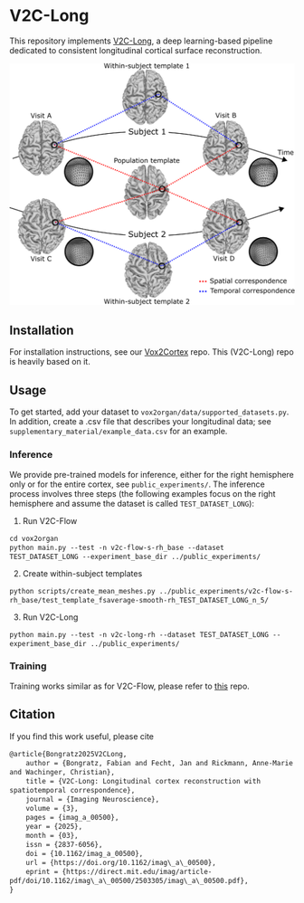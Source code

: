 # V2C-Long

This repository implements [V2C-Long](https://direct.mit.edu/imag/article/doi/10.1162/imag_a_00500/127971/V2C-Long-Longitudinal-Cortex-Reconstruction-with), a deep learning-based pipeline dedicated to consistent longitudinal cortical surface reconstruction.

<p float="left">
<img src="/media/v2c-long.png" width="600" /> 
</p>

## Installation
For installation instructions, see our [Vox2Cortex](https://github.com/ai-med/Vox2Cortex) repo. This (V2C-Long) repo is heavily based on it.

## Usage
To get started, add your dataset to `vox2organ/data/supported_datasets.py`. In addition, create a .csv file that describes your longitudinal data; see `supplementary_material/example_data.csv` for an example.
### Inference
We provide pre-trained models for inference, either for the right hemisphere only or for the entire cortex, see `public_experiments/`. The inference process involves three steps (the following examples focus on the right hemisphere and assume the dataset is called `TEST_DATASET_LONG`):
1. Run V2C-Flow
```
cd vox2organ
python main.py --test -n v2c-flow-s-rh_base --dataset TEST_DATASET_LONG --experiment_base_dir ../public_experiments/
```
2. Create within-subject templates
```
python scripts/create_mean_meshes.py ../public_experiments/v2c-flow-s-rh_base/test_template_fsaverage-smooth-rh_TEST_DATASET_LONG_n_5/
```
3. Run V2C-Long
```
python main.py --test -n v2c-long-rh --dataset TEST_DATASET_LONG --experiment_base_dir ../public_experiments/
```

### Training
Training works similar as for V2C-Flow, please refer to [this](https://github.com/ai-med/Vox2Cortex) repo.


## Citation
If you find this work useful, please cite
```
@article{Bongratz2025V2CLong,
    author = {Bongratz, Fabian and Fecht, Jan and Rickmann, Anne-Marie and Wachinger, Christian},
    title = {V2C-Long: Longitudinal cortex reconstruction with spatiotemporal correspondence},
    journal = {Imaging Neuroscience},
    volume = {3},
    pages = {imag_a_00500},
    year = {2025},
    month = {03},
    issn = {2837-6056},
    doi = {10.1162/imag_a_00500},
    url = {https://doi.org/10.1162/imag\_a\_00500},
    eprint = {https://direct.mit.edu/imag/article-pdf/doi/10.1162/imag\_a\_00500/2503305/imag\_a\_00500.pdf},
}

